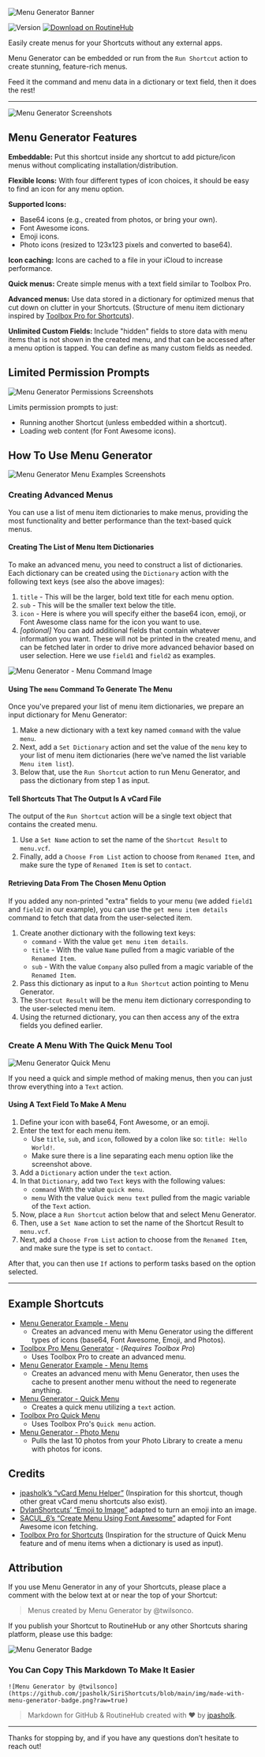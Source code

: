 ![Menu Generator Banner](https://raw.githubusercontent.com/jpasholk/SiriShortcuts/main/img/menu-generator-banner.png)

![Version](https://img.shields.io/badge/dynamic/json?url=https%3A%2F%2Froutinehub.co%2Fapi%2Fv1%2Fshortcuts%2F18397%2Fversions%2Flatest&query=%24.Version&label=Version&labelColor=green&color=%23320932)
<a href="https://routinehub.co/shortcut/18397/"><img alt="Download on RoutineHub" src="https://img.shields.io/badge/Download_On-RoutineHub-%23ee3535"></a>

Easily create menus for your Shortcuts without any external apps.

Menu Generator can be embedded or run from the `Run Shortcut` action to create stunning, feature-rich menus.

Feed it the command and menu data in a dictionary or text field, then it does the rest!

***

![Menu Generator Screenshots](https://github.com/jpasholk/SiriShortcuts/blob/main/img/menu-generator-hero-image.png?raw=true)

## Menu Generator Features

**Embeddable:** Put this shortcut inside any shortcut to add picture/icon menus without complicating installation/distribution.

**Flexible Icons:** With four different types of icon choices, it should be easy to find an icon for any menu option.

**Supported Icons:**
- Base64 icons (e.g., created from photos, or bring your own).
- Font Awesome icons.
- Emoji icons.
- Photo icons (resized to 123x123 pixels and converted to base64).

**Icon caching:** Icons are cached to a file in your iCloud to increase performance.

**Quick menus:** Create simple menus with a text field similar to Toolbox Pro.

**Advanced menus:** Use data stored in a dictionary for optimized menus that cut down on clutter in your Shortcuts. (Structure of menu item dictionary inspired by [Toolbox Pro for Shortcuts](https://apps.apple.com/us/app/toolbox-pro-for-shortcuts/id1476205977)).

**Unlimited Custom Fields:** Include "hidden" fields to store data with menu items that is not shown in the created menu, and that can be accessed after a menu option is tapped. You can define as many custom fields as needed.

## Limited Permission Prompts

![Menu Generator Permissions Screenshots](https://raw.githubusercontent.com/jpasholk/SiriShortcuts/main/img/menu-generator-permissions.png)

Limits permission prompts to just:
- Running another Shortcut (unless embedded within a shortcut).
- Loading web content (for Font Awesome icons).

## How To Use Menu Generator

![Menu Generator Menu Examples Screenshots](https://github.com/jpasholk/SiriShortcuts/blob/main/img/menu-generator-example.png?raw=true)

### Creating Advanced Menus

You can use a list of menu item dictionaries to make menus, providing the most functionality and better performance than the text-based quick menus.

#### Creating The List of Menu Item Dictionaries

To make an advanced menu, you need to construct a list of dictionaries. Each dictionary can be created using the `Dictionary` action with the following text keys (see also the above images):
1. `title` - This will be the larger, bold text title for each menu option.
2. `sub` - This will be the smaller text below the title.
3. `icon` - Here is where you will specify either the base64 icon, emoji, or Font Awesome class name for the icon you want to use.
4. *[optional]* You can add additional fields that contain whatever information you want. These will not be printed in the created menu, and can be fetched later in order to drive more advanced behavior based on user selection. Here we use `field1` and `field2` as examples.

![Menu Generator - Menu Command Image](https://github.com/jpasholk/SiriShortcuts/blob/main/img/menu-generator-advanced-menu.png?raw=true)

#### Using The `menu` Command To Generate The Menu

Once you've prepared your list of menu item dictionaries, we prepare an input dictionary for Menu Generator:
1. Make a new dictionary with a text key named `command` with the value `menu`.
2. Next, add a `Set Dictionary` action and set the value of the `menu` key to your list of menu item dictionaries (here we've named the list variable `Menu item list`).
3. Below that, use the `Run Shortcut` action to run Menu Generator, and pass the dictionary from step 1 as input.

#### Tell Shortcuts That The Output Is A vCard File

The output of the `Run Shortcut` action will be a single text object that contains the created menu.
1. Use a `Set Name` action to set the name of the `Shortcut Result` to `menu.vcf`.
2. Finally, add a `Choose From List` action to choose from `Renamed Item`, and make sure the type of `Renamed Item` is set to `contact`.

#### Retrieving Data From The Chosen Menu Option

If you added any non-printed "extra" fields to your menu (we added `field1` and `field2` in our example), you can use the `get menu item details` command to fetch that data from the user-selected item.
1. Create another dictionary with the following text keys:
    - `command` - With the value `get menu item details`.
    - `title` - With the value `Name` pulled from a magic variable of the `Renamed Item`.
    - `sub` - With the value `Company` also pulled from a magic variable of the `Renamed Item`.
2. Pass this dictionary as input to a `Run Shortcut` action pointing to Menu Generator.
3. The `Shortcut Result` will be the menu item dictionary corresponding to the user-selected menu item.
4. Using the returned dictionary, you can then access any of the extra fields you defined earlier.

### Create A Menu With The Quick Menu Tool

![Menu Generator Quick Menu](https://github.com/jpasholk/SiriShortcuts/blob/main/img/menu-generator-quick-menu-example.png?raw=true)

If you need a quick and simple method of making menus, then you can just throw everything into a `Text` action.

#### Using A Text Field To Make A Menu

1. Define your icon with base64, Font Awesome, or an emoji.
2. Enter the text for each menu item.
    - Use `title`, `sub`, and `icon`, followed by a colon like so: `title: Hello World!`.
    - Make sure there is a line separating each menu option like the screenshot above.
3. Add a `Dictionary` action under the `text` action.
4. In that `Dictionary`, add two `Text` keys with the following values:
    - `command` With the value `quick menu`.
    - `menu` With the value `Quick menu text` pulled from the magic variable of the `Text` action.
5. Now, place a `Run Shortcut` action below that and select Menu Generator.
6. Then, use a `Set Name` action to set the name of the Shortcut Result to `menu.vcf`.
7. Next, add a `Choose From List` action to choose from the `Renamed Item`, and make sure the type is set to `contact`.

After that, you can then use `If` actions to perform tasks based on the option selected.

***

## Example Shortcuts

- [Menu Generator Example - Menu](https://www.icloud.com/shortcuts/faf299dcdb0845a6aaf3957e7ad54e3b)
    - Creates an advanced menu with Menu Generator using the different types of icons (base64, Font Awesome, Emoji, and Photos).
- [Toolbox Pro Menu Generator](https://www.icloud.com/shortcuts/895d5aea0129459aa5204c312742206e) - (*Requires Toolbox Pro*)
    - Uses Toolbox Pro to create an advanced menu.
- [Menu Generator Example - Menu Items](https://www.icloud.com/shortcuts/effd803e7aae4421b79c3026838c8f3c)
    - Creates an advanced menu with Menu Generator, then uses the cache to present another menu without the need to regenerate anything.
- [Menu Generator - Quick Menu](https://www.icloud.com/shortcuts/6d01003ff5bd4e91b784bef436385b6b)
    - Creates a quick menu utilizing a `text` action.
- [Toolbox Pro Quick Menu](https://www.icloud.com/shortcuts/3bdb5b49dfb44884afc5472b6386919f)
    - Uses Toolbox Pro's `Quick menu` action.
- [Menu Generator - Photo Menu](https://www.icloud.com/shortcuts/3862685e4e5348c7be3fae3326a41960)
    - Pulls the last 10 photos from your Photo Library to create a menu with photos for icons.

## Credits

- [jpasholk’s “vCard Menu Helper”](https://routinehub.co/shortcut/18220) (Inspiration for this shortcut, though other great vCard menu shortcuts also exist).
- [DylanShortcuts’ “Emoji to Image”](https://routinehub.co/shortcut/14899) adapted to turn an emoji into an image.
- [SACUL_6’s “Create Menu Using Font Awesome”](https://routinehub.co/shortcut/17750) adapted for Font Awesome icon fetching.
- [Toolbox Pro for Shortcuts](https://apps.apple.com/us/app/toolbox-pro-for-shortcuts/id1476205977) (Inspiration for the structure of Quick Menu feature and of menu items when a dictionary is used as input).

## Attribution

If you use Menu Generator in any of your Shortcuts, please place a comment with the below text at or near the top of your Shortcut:

> Menus created by Menu Generator by @twilsonco.

If you publish your Shortcut to RoutineHub or any other Shortcuts sharing platform, please use this badge:

![Menu Generator Badge](https://github.com/jpasholk/SiriShortcuts/blob/main/img/made-with-menu-generator-badge.png?raw=true)

### You Can Copy This Markdown To Make It Easier

```![Menu Generator by @twilsonco](https://github.com/jpasholk/SiriShortcuts/blob/main/img/made-with-menu-generator-badge.png?raw=true)```

> Markdown for GitHub & RoutineHub created with ♥ by [jpasholk](https://routinehub.co/user/jpasholk).

***

Thanks for stopping by, and if you have any questions don’t hesitate to reach out!
